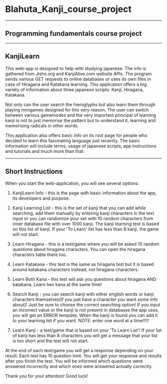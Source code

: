 # Blahuta_Kanji_course_project

--------------------------
Programming fundamentals course project
--------------------------

--------------------------
KanjiLearn
--------------------------

This web-app is designed to help with studying japanese. The info is gathered from Jisho.org and KanjiAlive.com website APIs. The program sends various GET requests to online databases or uses its own files in case of Hiragana and Katakana learning.
This application offers a big variety of information about three japanese scripts: Kanji, Hiragana, Katakana.

Not only can the user search the hieroglyphs but also learn them through playing minigames designed for this very reason.
The user can switch between various gamemodes and the very important principal of learning kanji is not to just memorise the pattern but to understand it, learning and memorising radicals in other words.

This application also offers basic info on its root page for people who decided to learn this fascinating language just recently.
The basic information will include terms, usage of japanese scripts, app instructions and tutorials and much more than that.

--------------------------
Short Instructions
--------------------------

When you start the web-application, you will see several options:
1. KanjiLearn Info - this is the page with basic information about the app, its developers and purpose.

2. Kanji Learning List - this is the set of kanji that you can add while searching, add them manually by entering kanji characters in the text input or you can randomize your set with 10 random characters from inner database file with over 1000 kanji. The kanji learning test is based on this list of kanji. If your 'To Learn' list has less than 8 kanji, the game will not start.

3. Learn Hiragana - this is a test/game where you will be asked 10 random questions about hiragana characters. You can open the hiragana characters table there too.

4. Learn Katakana - this test is the same as hiragana test but it is based around katakana characters instead, not hiragana characters.

5. Learn Both Kana - this test will ask you questions about hiragana AND katakana. Learn two kana at the same time!

6. Search Kanji - you can search kanji with either english words or kanji characters themselves(if you just have a character you want some info about)! Just be sure to choose the correct searching option! If you input an incorrect value or the kanji is not present in databases the app uses, you will get an ERROR template. When the kanji is found you can add it to your learning list if you want. 
NOTE: enter one word at a time!!!!!

7. Learn Kanji - a test/game that is based on your 'To Learn List'! If your list of kanji has less than 8 characters you will get a message that your list is too short and the test will not start.

At the end of each test/game you will get a response depending on your result. Each test has 10 question limit. You will get your response and results after you finish the test. You will be informed which questions were answered incorrectly and which ones were answered actually correctly.

Thank you for your attention!
Good luck!
